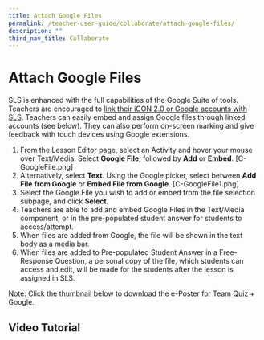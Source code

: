 ```yaml
---
title: Attach Google Files
permalink: /teacher-user-guide/collaborate/attach-google-files/
description: ""
third_nav_title: Collaborate
---
```

<h1 id="attach-google-files">Attach Google Files</h1>
<p>SLS is enhanced with the full capabilities of the Google Suite of tools. Teachers are encouraged to <a href="https://www.notion.so/Manage-Linked-Account-3ba03c957a774c26bee2af7113a05c1a">link their iCON 2.0 or Google accounts with SLS</a>. Teachers can easily embed and assign Google files through linked accounts (see below). They can also perform on-screen marking and give feedback with touch devices using Google extensions. </p>
<ol>
<li>From the Lesson Editor page, select an Activity and hover your mouse over Text/Media. Select <strong>Google File</strong>, followed by <strong>Add</strong> or <strong>Embed</strong>. [C-GoogleFile.png]</li>
<li>Alternatively, select <strong>Text</strong>. Using the Google picker, select between <strong>Add File from Google</strong> or <strong>Embed File from Google</strong>. [C-GoogleFile1.png]</li>
<li>Select the Google File you wish to add or embed from the file selection subpage, and click <strong>Select</strong>.</li>
<li>Teachers are able to add and embed Google Files in the Text/Media component, or in the pre-populated student answer for students to access/attempt. </li>
<li>When files are added from Google, the file will be shown in the text body as a media bar.</li>
<li>When files are added to Pre-populated Student Answer in a Free-Response Question, a personal copy of the file, which students can access and edit, will be made for the students after the lesson is assigned in SLS.</li>
</ol>
<p><u>Note</u>: Click the thumbnail below to download the e-Poster for Team Quiz + Google.</p>
<h2 id="video-tutorial">Video Tutorial</h2>